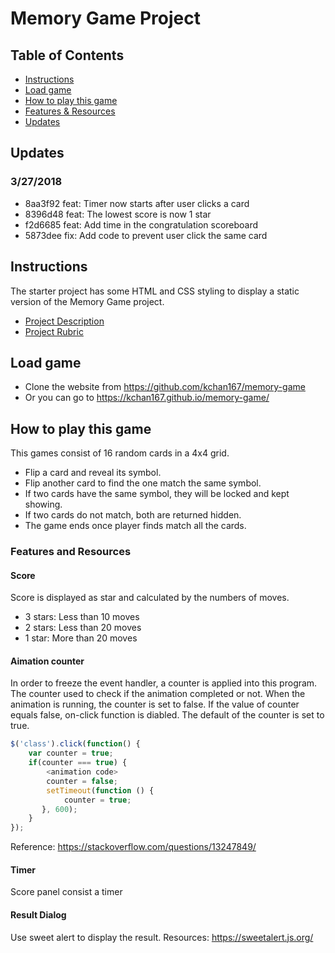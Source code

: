 # Memory Game Project

## Table of Contents

* [Instructions](#instructions)
* [Load game](#load-game)
* [How to play this game](#how-to-play-this-game)
* [Features & Resources](#features-and-resources)
* [Updates](#updates)

## Updates
### 3/27/2018
- 8aa3f92 feat: Timer now starts after user clicks a card
- 8396d48 feat: The lowest score is now 1 star
- f2d6685 feat: Add time in the congratulation scoreboard
- 5873dee fix: Add code to prevent user click the same card

## Instructions

The starter project has some HTML and CSS styling to display a static version of the Memory Game project.
- [Project Description](https://classroom.udacity.com/nanodegrees/nd016beta/parts/45080fba-9129-4bd9-869f-548be080accf/modules/677caa06-55d6-444e-a853-08627c5516a7/lessons/4227cbf4-f6ce-4798-a7e5-b1ce3b9e7c33/concepts/0a38769e-8e23-4e3f-9482-d8d1aa80fbb6)
- [Project Rubric](https://review.udacity.com/#!/rubrics/591/view)

## Load game

- Clone the website from https://github.com/kchan167/memory-game
- Or you can go to https://kchan167.github.io/memory-game/
## How to play this game
This games consist of 16 random cards in a 4x4 grid.
- Flip a card and reveal its symbol.
- Flip another card to find the one match the same symbol.
- If two cards have the same symbol, they will be locked and kept showing.
- If two cards do not match, both are returned hidden.
- The game ends once player finds match all the cards.

### Features and Resources
#### Score
Score is displayed as star and calculated by the numbers of moves.
- 3 stars: Less than 10 moves
- 2 stars: Less than 20 moves
- 1 star: More than 20 moves

#### Aimation counter
In order to freeze the event handler, a counter is applied into this program.
The counter used to check if the animation completed or not.
When the animation is running, the counter is set to false.
If the value of counter equals false, on-click function is diabled.
The default of the counter is set to true.
```javascript
$('class').click(function() {  
    var counter = true;  
    if(counter === true) {  
        <animation code>
        counter = false;
        setTimeout(function () {
            counter = true;
       }, 600);
    }
});
```
Reference: https://stackoverflow.com/questions/13247849/

#### Timer
Score panel consist a timer

#### Result Dialog
Use sweet alert to display the result.
Resources: https://sweetalert.js.org/
